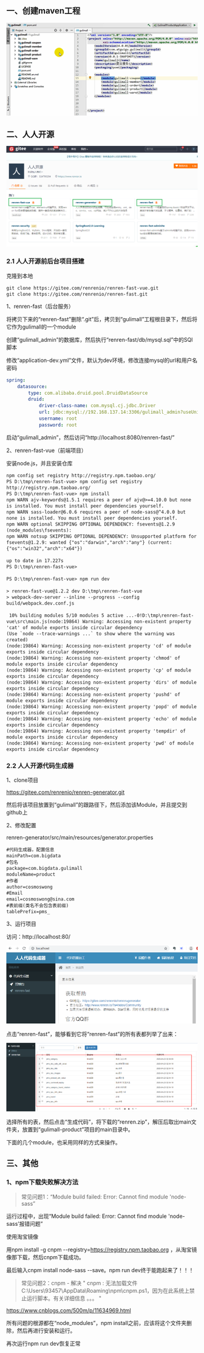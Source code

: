 ## 一、创建maven工程

![](https://raw.githubusercontent.com/Super-YYQ/PicGoPicture/main/PicGo/20201106192410.png)

## 二、人人开源

![](https://raw.githubusercontent.com/Super-YYQ/PicGoPicture/main/PicGo/20201106190610.png)

### 2.1 人人开源前后台项目搭建

克隆到本地

```shell
git clone https://gitee.com/renrenio/renren-fast-vue.git
git clone https://gitee.com/renrenio/renren-fast.git
```

1、renren-fast（后台服务）

将拷贝下来的“renren-fast”删除“.git”后，拷贝到“gulimall”工程根目录下，然后将它作为gulimall的一个module

创建“gulimall_admin”的数据库，然后执行“renren-fast/db/mysql.sql”中的SQl脚本

修改“application-dev.yml”文件，默认为dev环境，修改连接mysql的url和用户名密码

```yaml
spring:
    datasource:
        type: com.alibaba.druid.pool.DruidDataSource
        druid:
            driver-class-name: com.mysql.cj.jdbc.Driver
            url: jdbc:mysql://192.168.137.14:3306/gulimall_admin?useUnicode=true&characterEncoding=UTF-8&serverTimezone=Asia/Shanghai
            username: root
            password: root
```

启动“gulimall_admin”，然后访问“http://localhost:8080/renren-fast/”

2、renren-fast-vue（前端项目）

安装node.js，并且安装仓库

```shell
npm config set registry http://registry.npm.taobao.org/
PS D:\tmp\renren-fast-vue> npm config set registry http://registry.npm.taobao.org/
PS D:\tmp\renren-fast-vue> npm install
npm WARN ajv-keywords@1.5.1 requires a peer of ajv@>=4.10.0 but none is installed. You must install peer dependencies yourself.
npm WARN sass-loader@6.0.6 requires a peer of node-sass@^4.0.0 but none is installed. You must install peer dependencies yourself.
npm WARN optional SKIPPING OPTIONAL DEPENDENCY: fsevents@1.2.9 (node_modules\fsevents):
npm WARN notsup SKIPPING OPTIONAL DEPENDENCY: Unsupported platform for fsevents@1.2.9: wanted {"os":"darwin","arch":"any"} (current: {"os":"win32","arch":"x64"})

up to date in 17.227s
PS D:\tmp\renren-fast-vue> 

PS D:\tmp\renren-fast-vue> npm run dev

> renren-fast-vue@1.2.2 dev D:\tmp\renren-fast-vue
> webpack-dev-server --inline --progress --config build/webpack.dev.conf.js

 10% building modules 5/10 modules 5 active ...-0!D:\tmp\renren-fast-vue\src\main.js(node:19864) Warning: Accessing non-existent property 'cat' of module exports inside circular dependency
(Use `node --trace-warnings ...` to show where the warning was created)
(node:19864) Warning: Accessing non-existent property 'cd' of module exports inside circular dependency
(node:19864) Warning: Accessing non-existent property 'chmod' of module exports inside circular dependency
(node:19864) Warning: Accessing non-existent property 'cp' of module exports inside circular dependency
(node:19864) Warning: Accessing non-existent property 'dirs' of module exports inside circular dependency
(node:19864) Warning: Accessing non-existent property 'pushd' of module exports inside circular dependency
(node:19864) Warning: Accessing non-existent property 'popd' of module exports inside circular dependency
(node:19864) Warning: Accessing non-existent property 'echo' of module exports inside circular dependency
(node:19864) Warning: Accessing non-existent property 'tempdir' of module exports inside circular dependency
(node:19864) Warning: Accessing non-existent property 'pwd' of module exports inside circular dependency
```

### 2.2 人人开源代码生成器

1、clone项目

https://gitee.com/renrenio/renren-generator.git

然后将该项目放置到“gulimall”的跟路径下，然后添加该Module，并且提交到github上

2、修改配置

renren-generator/src/main/resources/generator.properties

```properties
#代码生成器，配置信息
mainPath=com.bigdata
#包名
package=com.bigdata.gulimall
moduleName=product
#作者
author=cosmoswong
#Email
email=cosmoswong@sina.com
#表前缀(类名不会包含表前缀)
tablePrefix=pms_
```

3、运行项目

访问：http://localhost:80/

![](https://raw.githubusercontent.com/Super-YYQ/PicGoPicture/main/PicGo/20201106191632.png)

点击“renren-fast”，能够看到它将“renren-fast”的所有表都列举了出来：

![](https://raw.githubusercontent.com/Super-YYQ/PicGoPicture/main/PicGo/20201106191657.png)

选择所有的表，然后点击“生成代码”，将下载的“renren.zip”，解压后取出main文件夹，放置到“gulimall-product”项目的main目录中。

下面的几个module，也采用同样的方式来操作。

## 三、其他

### 1、npm下载失败解决方法

> 常见问题1：“Module build failed: Error: Cannot find module 'node-sass”

运行过程中，出现“Module build failed: Error: Cannot find module 'node-sass’报错问题”

使用淘宝镜像

用npm install -g cnpm --registry=https://registry.npm.taobao.org ，从淘宝镜像那下载，然后cnpm下载成功。

最后输入cnpm install node-sass --save。npm run dev终于能跑起来了！！！

> 常见问题2：cnpm - 解决 " cnpm : 无法加载文件 
C:\Users\93457\AppData\Roaming\npm\cnpm.ps1，因为在此系统上禁止运行脚本。有关详细信息 。。。 "

https://www.cnblogs.com/500m/p/11634969.html

所有问题的根源都在“node_modules”，npm install之前，应该将这个文件夹删除，然后再进行安装和运行。

再次运行npm run dev恢复正常